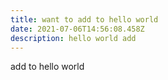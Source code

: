 ```yaml
---
title: want to add to hello world
date: 2021-07-06T14:56:08.458Z
description: hello world add
---
```

add to hello world